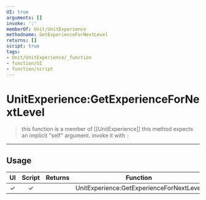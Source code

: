```yaml
---
UI: true
arguments: []
invoke: ':'
memberOf: Unit/UnitExperience
methodname: GetExperienceForNextLevel
returns: []
script: true
tags:
- Unit/UnitExperience/_function
- function/UI
- function/script
---
```

# UnitExperience:GetExperienceForNextLevel
> this function is a member of [[UnitExperience]]
> this method expects an implicit "self" argument. invoke it with `:`
-----
## Usage
|  UI | Script | Returns | Function | Arguments |
|:---:|:------:|-------:|:--------:|:---------|
|✓|✓||UnitExperience:GetExperienceForNextLevel||
